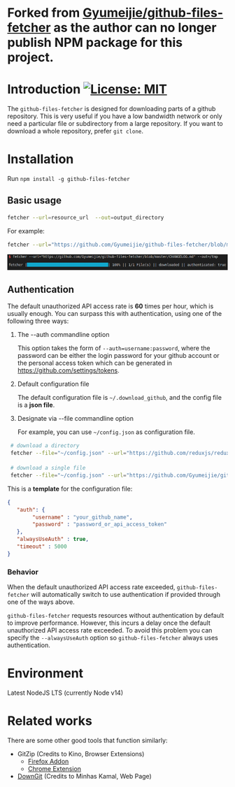 # Forked from [Gyumeijie/github-files-fetcher](https://github.com/Gyumeijie/github-files-fetcher/pull/9) as the author can no longer publish NPM package for this project.
# Introduction [![License: MIT](https://img.shields.io/badge/License-MIT-blue.svg)](https://opensource.org/licenses/MIT)

The `github-files-fetcher` is designed for downloading parts of a github repository. This is very useful if you have a low bandwidth network or only need a particular file or subdirectory from a large repository. If you want to download a whole repository, prefer `git clone`.

# Installation 

Run `npm install -g github-files-fetcher`

## Basic usage

```sh
fetcher --url=resource_url  --out=output_directory
```

For example:
```sh
fetcher --url="https://github.com/Gyumeijie/github-files-fetcher/blob/master/CHANGELOG.md" --out=/tmp
```
![](https://github.com/Gyumeijie/assets/blob/master/github-files-fetcher/fetcher-result.png)

## Authentication

The default unauthorized API access rate is **60** times per hour, which is usually enough.
You can surpass this with authentication, using one of the following three ways:

1. The --auth commandline option

   This option takes the form of `--auth=username:password`, where the password can be either the login password for your github account or the personal access token which can be generated in https://github.com/settings/tokens.

2. Default configuration file

   The default configuration file is `~/.download_github`, and the config file is a **json file**.

3. Designate via --file commandline option

   For example, you can use `~/config.json` as configuration file.
```sh
 # download a directory
 fetcher --file="~/config.json" --url="https://github.com/reduxjs/redux/tree/master/examples/async" --out="~/" 
 
 # download a single file
 fetcher --file="~/config.json" --url="https://github.com/Gyumeijie/github-files-fetcher/blob/master/index.js" --out="~/" 
```

This is a **template** for the configuration file:
```json
{
   "auth": {
        "username" : "your_github_name",
        "password" : "password_or_api_access_token"
   },
   "alwaysUseAuth" : true,
   "timeout" : 5000 
}
```

### Behavior

When the default unauthorized API access rate exceeded, `github-files-fetcher` will automatically switch to use authentication if provided through one of the ways above. 

`github-files-fetcher` requests resources without authentication by default to improve performance. However, this incurs a delay once the default unauthorized API access rate exceeded. To avoid this problem you can specify the `--alwaysUseAuth` option so `github-files-fetcher` always uses authentication.

# Environment
Latest NodeJS LTS (currently Node v14)

# Related works
There are some other good tools that function similarly:
- GitZip (Credits to Kino, Browser Extensions)
    - [Firefox Addon](https://addons.mozilla.org/en-US/firefox/addon/gitzip/)
    - [Chrome Extension](https://chrome.google.com/webstore/detail/gitzip-for-github/ffabmkklhbepgcgfonabamgnfafbdlkn)
- [DownGit](https://minhaskamal.github.io/DownGit/#/home) (Credits to Minhas Kamal, Web Page)
